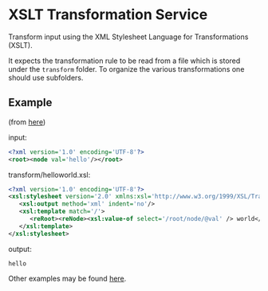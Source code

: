 # XSLT Transformation Service

Transform input using the XML Stylesheet Language for Transformations (XSLT).

It expects the transformation rule to be read from a file which is stored under the `transform` folder. 
To organize the various transformations one should use subfolders.

## Example

(from [here](https://en.wikipedia.org/wiki/Java_API_for_XML_Processing#Example))

input:

```xml
<?xml version='1.0' encoding='UTF-8'?>
<root><node val='hello'/></root>
```

transform/helloworld.xsl:

```xml
<?xml version='1.0' encoding='UTF-8'?>
<xsl:stylesheet version='2.0' xmlns:xsl='http://www.w3.org/1999/XSL/Transform'>
   <xsl:output method='xml' indent='no'/>
   <xsl:template match='/'>
      <reRoot><reNode><xsl:value-of select='/root/node/@val' /> world</reNode></reRoot>
   </xsl:template>
</xsl:stylesheet>
```

output:

```
hello
```

Other examples may be found [here](https://en.wikipedia.org/wiki/XSLT#XSLT_examples).